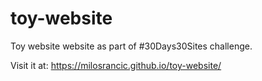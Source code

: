 # toy-website

Toy website website as part of #30Days30Sites challenge.

Visit it at: https://milosrancic.github.io/toy-website/
